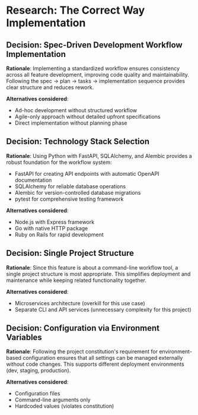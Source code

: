 # Research: The Correct Way Implementation

## Decision: Spec-Driven Development Workflow Implementation
**Rationale**: Implementing a standardized workflow ensures consistency across all feature development, improving code quality and maintainability. Following the spec → plan → tasks → implementation sequence provides clear structure and reduces rework.

**Alternatives considered**: 
- Ad-hoc development without structured workflow
- Agile-only approach without detailed upfront specifications
- Direct implementation without planning phase

## Decision: Technology Stack Selection
**Rationale**: Using Python with FastAPI, SQLAlchemy, and Alembic provides a robust foundation for the workflow system:
- FastAPI for creating API endpoints with automatic OpenAPI documentation
- SQLAlchemy for reliable database operations
- Alembic for version-controlled database migrations
- pytest for comprehensive testing framework

**Alternatives considered**: 
- Node.js with Express framework
- Go with native HTTP package
- Ruby on Rails for rapid development

## Decision: Single Project Structure
**Rationale**: Since this feature is about a command-line workflow tool, a single project structure is most appropriate. This simplifies deployment and maintenance while keeping related functionality together.

**Alternatives considered**:
- Microservices architecture (overkill for this use case)
- Separate CLI and API services (unnecessary complexity for this project)

## Decision: Configuration via Environment Variables
**Rationale**: Following the project constitution's requirement for environment-based configuration ensures that all settings can be managed externally without code changes. This supports different deployment environments (dev, staging, production).

**Alternatives considered**:
- Configuration files
- Command-line arguments only
- Hardcoded values (violates constitution)
